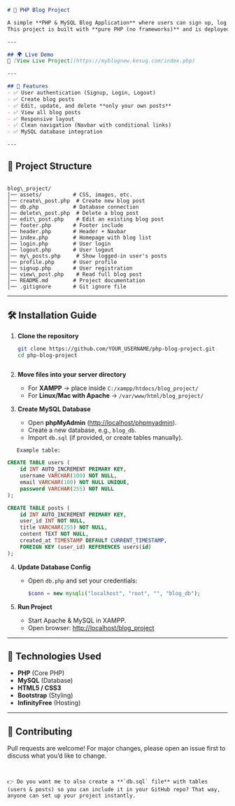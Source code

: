 
```markdown
# 📝 PHP Blog Project

A simple **PHP & MySQL Blog Application** where users can sign up, log in, create posts, edit, update, and delete only their own posts.  
This project is built with **pure PHP (no frameworks)** and is deployed live on InfinityFree.

---

## 🌍 Live Demo
🔗 [View Live Project](https://myblognew.kesug.com/index.php)

---

## 🚀 Features
- ✅ User authentication (Signup, Login, Logout)
- ✅ Create blog posts
- ✅ Edit, update, and delete **only your own posts**
- ✅ View all blog posts
- ✅ Responsive layout
- ✅ Clean navigation (Navbar with conditional links)
- ✅ MySQL database integration

---
```
## 📂 Project Structure
```

blog\_project/
│── assets/          # CSS, images, etc.
│── create\_post.php  # Create new blog post
│── db.php           # Database connection
│── delete\_post.php  # Delete a blog post
│── edit\_post.php    # Edit an existing blog post
│── footer.php       # Footer include
│── header.php       # Header + Navbar
│── index.php        # Homepage with blog list
│── login.php        # User login
│── logout.php       # User logout
│── my\_posts.php     # Show logged-in user's posts
│── profile.php      # User profile
│── signup.php       # User registration
│── view\_post.php    # Read full blog post
│── README.md        # Project documentation
│── .gitignore       # Git ignore file

```

---

## 🛠️ Installation Guide

1. **Clone the repository**
   ```bash
   git clone https://github.com/YOUR_USERNAME/php-blog-project.git
   cd php-blog-project
```
```
2. **Move files into your server directory**

   * For **XAMPP** → place inside `C:/xampp/htdocs/blog_project/`
   * For **Linux/Mac with Apache** → `/var/www/html/blog_project/`

3. **Create MySQL Database**

   * Open **phpMyAdmin** ([http://localhost/phpmyadmin](http://localhost/phpmyadmin)).
   * Create a new database, e.g., `blog_db`.
   * Import `db.sql` (if provided, or create tables manually).
```
   Example table:
   ```

   ```sql
   CREATE TABLE users (
       id INT AUTO_INCREMENT PRIMARY KEY,
       username VARCHAR(100) NOT NULL,
       email VARCHAR(100) NOT NULL UNIQUE,
       password VARCHAR(255) NOT NULL
   );

   CREATE TABLE posts (
       id INT AUTO_INCREMENT PRIMARY KEY,
       user_id INT NOT NULL,
       title VARCHAR(255) NOT NULL,
       content TEXT NOT NULL,
       created_at TIMESTAMP DEFAULT CURRENT_TIMESTAMP,
       FOREIGN KEY (user_id) REFERENCES users(id)
   );
   ```

4. **Update Database Config**

   * Open `db.php` and set your credentials:

     ```php
     $conn = new mysqli("localhost", "root", "", "blog_db");
     ```

5. **Run Project**

   * Start Apache & MySQL in XAMPP.
   * Open browser: [http://localhost/blog\_project](http://localhost/blog_project)

---

## 📌 Technologies Used

* **PHP** (Core PHP)
* **MySQL** (Database)
* **HTML5 / CSS3**
* **Bootstrap** (Styling)
* **InfinityFree** (Hosting)

---

## 🤝 Contributing

Pull requests are welcome! For major changes, please open an issue first to discuss what you’d like to change.


```


👉 Do you want me to also create a **`db.sql` file** with tables (users & posts) so you can include it in your GitHub repo? That way, anyone can set up your project instantly.
```
